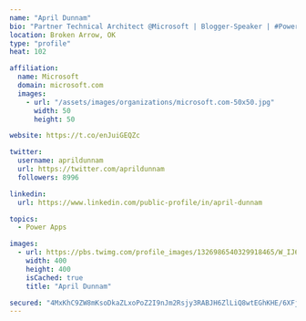 ```yaml
---
name: "April Dunnam"
bio: "Partner Technical Architect @Microsoft | Blogger-Speaker | #PowerApps, #PowerAutomate, #Office365, #SharePoint | #WIT | #Karaoke Queen"
location: Broken Arrow, OK
type: "profile"
heat: 102

affiliation:
  name: Microsoft
  domain: microsoft.com
  images:
    - url: "/assets/images/organizations/microsoft.com-50x50.jpg"
      width: 50
      height: 50

website: https://t.co/enJuiGEQZc

twitter:
  username: aprildunnam
  url: https://twitter.com/aprildunnam
  followers: 8996

linkedin:
  url: https://www.linkedin.com/public-profile/in/april-dunnam

topics:
  - Power Apps

images:
  - url: https://pbs.twimg.com/profile_images/1326986540329918465/W_IJ6Ih2_400x400.jpg
    width: 400
    height: 400
    isCached: true
    title: "April Dunnam"

secured: "4MxKhC9ZW8mKsoDkaZLxoPoZ2I9nJm2Rsjy3RABJH6ZlLiQ8wtEGhKHE/6XFjdr7WV/PFQZ4fjVrRz4XJJom6rkleZufVxNa9UlRyeYRdJC0hVqHkppL4V0BBEXw3VjsG+KaU2nLmbTSEmKNJUG3K5YqEXZCVXKOnPkMu8QrLNp2rQFdrPTKuAAUGcb3VX+ccPbY3AI3SLl+CQyrjknKLucPs6iu01X5iVlf4bnEjhuO6+ofLYwlDxhmyL1crUj+WyQwrH20KpETfTniVACTdQ1FJ4u9Y9973gZMTIIZ3XMHKUFOnC8opyd2lu7/lYtmND/I9DymplamCl8f8nK5vwNkMCLHN7jBm5f4mv9Ug/zJl7qtXYVqwAHsPYFVlt8IqS250/jv6lgtC0D9Ymj49WHebLEVkd8G4swPBvIUg7U=;/iFEDWcucbHz7PEoO6Pn4w=="
---
```


